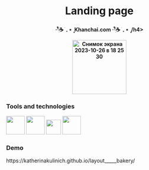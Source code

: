 <h1 align="center">Landing page</h1>
<h4  align="center"> ‧𓍢ִ໋☕ ׂ 𓈒 ⋆ ۪  Khanchai.com ‧𓍢ִ໋☕ ׂ 𓈒 ⋆ ۪ /h4>

<p  align="center">
  <img width="146" alt="Снимок экрана 2023-10-26 в 18 25 30" src="https://github.com/KatherinaKulinich/layout_____bakery/assets/109860560/f0847276-1189-4ef2-b4a4-837fd1e3dac5">
</p>

<h3>Tools and technologies</h3>
<span>
  <img width='50' src="https://user-images.githubusercontent.com/25181517/192158954-f88b5814-d510-4564-b285-dff7d6400dad.png"/>
</span>
<span>
  <img width='50' src="https://user-images.githubusercontent.com/25181517/183898674-75a4a1b1-f960-4ea9-abcb-637170a00a75.png"/>
</span>
<span>
  <img width='40' src="https://user-images.githubusercontent.com/25181517/192158956-48192682-23d5-4bfc-9dfb-6511ade346bc.png"/>
</span>
<span>
  <img width='50' src="https://github.com/marwin1991/profile-technology-icons/assets/136815194/c49c6dbd-992a-4f14-9cf4-ff40cb5344ed"/>
</span>


<h3>Demo</h3>
<p>https://katherinakulinich.github.io/layout_____bakery/</p>


